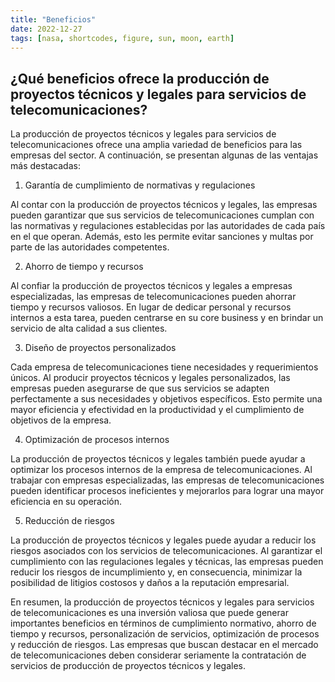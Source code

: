 ```yaml
---
title: "Beneficios"
date: 2022-12-27
tags: [nasa, shortcodes, figure, sun, moon, earth]
---
```


## ¿Qué beneficios ofrece la producción de proyectos técnicos y legales para servicios de telecomunicaciones?

La producción de proyectos técnicos y legales para servicios de telecomunicaciones ofrece una amplia variedad de beneficios para las empresas del sector. A continuación, se presentan algunas de las ventajas más destacadas:

1. Garantía de cumplimiento de normativas y regulaciones

Al contar con la producción de proyectos técnicos y legales, las empresas pueden garantizar que sus servicios de telecomunicaciones cumplan con las normativas y regulaciones establecidas por las autoridades de cada país en el que operan. Además, esto les permite evitar sanciones y multas por parte de las autoridades competentes.

2. Ahorro de tiempo y recursos

Al confiar la producción de proyectos técnicos y legales a empresas especializadas, las empresas de telecomunicaciones pueden ahorrar tiempo y recursos valiosos. En lugar de dedicar personal y recursos internos a esta tarea, pueden centrarse en su core business y en brindar un servicio de alta calidad a sus clientes.

3. Diseño de proyectos personalizados

Cada empresa de telecomunicaciones tiene necesidades y requerimientos únicos. Al producir proyectos técnicos y legales personalizados, las empresas pueden asegurarse de que sus servicios se adapten perfectamente a sus necesidades y objetivos específicos. Esto permite una mayor eficiencia y efectividad en la productividad y el cumplimiento de objetivos de la empresa.

4. Optimización de procesos internos

La producción de proyectos técnicos y legales también puede ayudar a optimizar los procesos internos de la empresa de telecomunicaciones. Al trabajar con empresas especializadas, las empresas de telecomunicaciones pueden identificar procesos ineficientes y mejorarlos para lograr una mayor eficiencia en su operación.

5. Reducción de riesgos

La producción de proyectos técnicos y legales puede ayudar a reducir los riesgos asociados con los servicios de telecomunicaciones. Al garantizar el cumplimiento con las regulaciones legales y técnicas, las empresas pueden reducir los riesgos de incumplimiento y, en consecuencia, minimizar la posibilidad de litigios costosos y daños a la reputación empresarial.

En resumen, la producción de proyectos técnicos y legales para servicios de telecomunicaciones es una inversión valiosa que puede generar importantes beneficios en términos de cumplimiento normativo, ahorro de tiempo y recursos, personalización de servicios, optimización de procesos y reducción de riesgos. Las empresas que buscan destacar en el mercado de telecomunicaciones deben considerar seriamente la contratación de servicios de producción de proyectos técnicos y legales.
